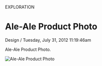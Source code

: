 <p class="type">EXPLORATION</p>

# Ale-Ale Product Photo

<p class="meta">Design  /  Tuesday, July 31, 2012 11:19:46am</p>

Ale-Ale Product Photo.

![Ale-Ale Product Photo](https://farooq-agent.web.app/assets/images/works/large/ale-ale-product-photo.jpg)
